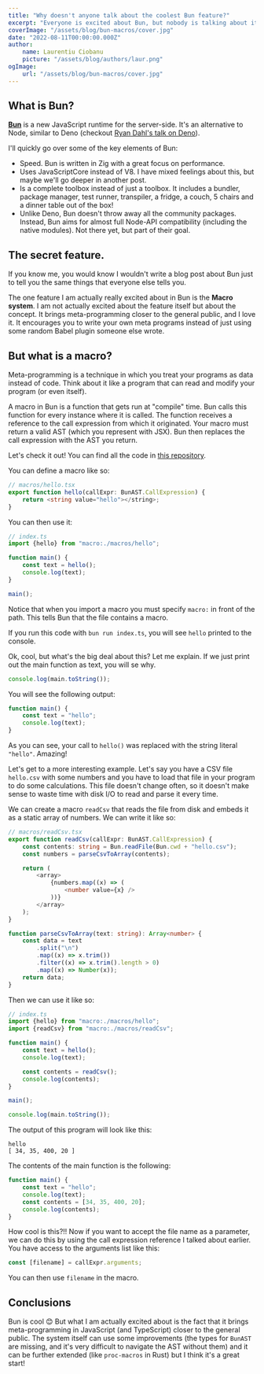 ```yaml
---
title: "Why doesn't anyone talk about the coolest Bun feature?"
excerpt: "Everyone is excited about Bun, but nobody is talking about its macros system! In this post I will show you a bit about this system and how to use it."
coverImage: "/assets/blog/bun-macros/cover.jpg"
date: "2022-08-11T00:00:00.000Z"
author:
    name: Laurentiu Ciobanu
    picture: "/assets/blog/authors/laur.png"
ogImage:
    url: "/assets/blog/bun-macros/cover.jpg"
---
```


## What is Bun?

[**Bun**](https://bun.sh/) is a new JavaScript runtime for the server-side. It's an alternative to Node, similar to Deno (checkout [Ryan Dahl's talk on Deno](https://www.youtube.com/watch?v=M3BM9TB-8yA)).

I'll quickly go over some of the key elements of Bun:

-   Speed. Bun is written in Zig with a great focus on performance.
-   Uses JavaScriptCore instead of V8. I have mixed feelings about this, but maybe we'll go deeper in another post.
-   Is a complete toolbox instead of just a toolbox. It includes a bundler, package manager, test runner, transpiler, a fridge, a couch, 5 chairs and a dinner table out of the box!
-   Unlike Deno, Bun doesn't throw away all the community packages. Instead, Bun aims for almost full Node-API compatibility (including the native modules). Not there yet, but part of their goal.

## The secret feature.

If you know me, you would know I wouldn't write a blog post about Bun just to tell you the same things that everyone else tells you.

The one feature I am actually really excited about in Bun is the **Macro system**. I am not actually excited about the feature itself but about the concept. It brings meta-programming closer to the general public, and I love it. It encourages you to write your own meta programs instead of just using some random Babel plugin someone else wrote.

## But what is a macro?

Meta-programming is a technique in which you treat your programs as data instead of code. Think about it like a program that can read and modify your program (or even itself).

A macro in Bun is a function that gets run at "compile" time. Bun calls this function for every instance where it is called. The function receives a reference to the call expression from which it originated. Your macro must return a valid AST (which you represent with JSX). Bun then replaces the call expression with the AST you return.

Let's check it out! You can find all the code in [this repository](https://github.com/laurci/bun-macros-demo).

You can define a macro like so:

```typescript
// macros/hello.tsx
export function hello(callExpr: BunAST.CallExpression) {
    return <string value="hello"></string>;
}
```

You can then use it:

```typescript
// index.ts
import {hello} from "macro:./macros/hello";

function main() {
    const text = hello();
    console.log(text);
}

main();
```

Notice that when you import a macro you must specify `macro:` in front of the path. This tells Bun that the file contains a macro.

If you run this code with `bun run index.ts`, you will see `hello` printed to the console.

Ok, cool, but what's the big deal about this? Let me explain. If we just print out the main function as text, you will se why.

```typescript
console.log(main.toString());
```

You will see the following output:

```javascript
function main() {
    const text = "hello";
    console.log(text);
}
```

As you can see, your call to `hello()` was replaced with the string literal `"hello"`. Amazing!

Let's get to a more interesting example. Let's say you have a CSV file `hello.csv` with some numbers and you have to load that file in your program to do some calculations. This file doesn't change often, so it doesn't make sense to waste time with disk I/O to read and parse it every time.

We can create a macro `readCsv` that reads the file from disk and embeds it as a static array of numbers. We can write it like so:

```typescript
// macros/readCsv.tsx
export function readCsv(callExpr: BunAST.CallExpression) {
    const contents: string = Bun.readFile(Bun.cwd + "hello.csv");
    const numbers = parseCsvToArray(contents);

    return (
        <array>
            {numbers.map((x) => (
                <number value={x} />
            ))}
        </array>
    );
}

function parseCsvToArray(text: string): Array<number> {
    const data = text
        .split("\n")
        .map((x) => x.trim())
        .filter((x) => x.trim().length > 0)
        .map((x) => Number(x));
    return data;
}
```

Then we can use it like so:

```typescript
// index.ts
import {hello} from "macro:./macros/hello";
import {readCsv} from "macro:./macros/readCsv";

function main() {
    const text = hello();
    console.log(text);

    const contents = readCsv();
    console.log(contents);
}

main();

console.log(main.toString());
```

The output of this program will look like this:

```shell
hello
[ 34, 35, 400, 20 ]
```

The contents of the main function is the following:

```javascript
function main() {
    const text = "hello";
    console.log(text);
    const contents = [34, 35, 400, 20];
    console.log(contents);
}
```

How cool is this?!! Now if you want to accept the file name as a parameter, we can do this by using the call expression reference I talked about earlier. You have access to the arguments list like this:

```typescript
const [filename] = callExpr.arguments;
```

You can then use `filename` in the macro.

## Conclusions

Bun is cool 😊 But what I am actually excited about is the fact that it brings meta-programming in JavaScript (and TypeScript) closer to the general public. The system itself can use some improvements (the types for `BunAST` are missing, and it's very difficult to navigate the AST without them) and it can be further extended (like `proc-macros` in Rust) but I think it's a great start!
